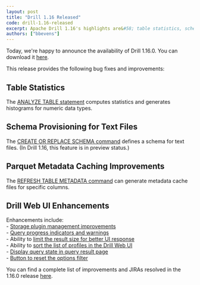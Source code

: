 ```yaml
---
layout: post
title: "Drill 1.16 Released"
code: drill-1.16-released
excerpt: Apache Drill 1.16's highlights are&#58; table statistics, schema provisioning for text files, parquet metadata caching improvements, several Web UI improvements, and more.
authors: ["bbevens"]
---
```


Today, we're happy to announce the availability of Drill 1.16.0. You can download it [here](https://drill.apache.org/download/).

This release provides the following bug fixes and improvements:

## Table Statistics  
The [ANALYZE TABLE statement]({{site.baseurl}}/docs/analyze-table/)  computes statistics and generates histograms for numeric data types.   

## Schema Provisioning for Text Files
The [CREATE OR REPLACE SCHEMA command]({{site.baseurl}}/docs/create-or-replace-schema/) defines a schema for text files. (In Drill 1.16, this feature is in preview status.)  
   
## Parquet Metadata Caching Improvements  
The [REFRESH TABLE METADATA command]({{site.baseurl}}/docs/refresh-table-metadata/) can generate metadata cache files for specific columns. 
   
## Drill Web UI Enhancements  
Enhancements include:   
	- [Storage plugin management improvements](https://drill.apache.org/docs/configuring-storage-plugins/#exporting-storage-plugin-configurations)  
	- [Query progress indicators and warnings ]({{site.baseurl}}/docs/query-profiles/#query-profile-warnings)   
	- Ability to [limit the result size for better UI response]({{site.baseurl}}/docs/planning-and-execution-options/#setting-an-auto-limit-on-the-number-of-rows-returned-for-result-sets)   
	- Ability to [sort the list of profiles in the Drill Web UI]({{site.baseurl}}/docs/query-profiles/#viewing-a-query-profile)   
	- [Display query state in query result page]({{site.baseurl}}/docs/starting-the-web-ui/#running-queries-from-the-web-ui)   
	- [Button to reset the options filter](https://drill.apache.org/docs/planning-and-execution-options/#setting-options-from-the-drill-web-ui)   

You can find a complete list of improvements and JIRAs resolved in the 1.16.0 release [here]({{site.baseurl}}/docs/apache-drill-1-16-0-release-notes/).

